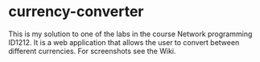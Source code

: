 # currency-converter

This is my solution to one of the labs in the course Network programming ID1212. It is a web application that allows the user to convert between different currencies. For screenshots see the Wiki.
